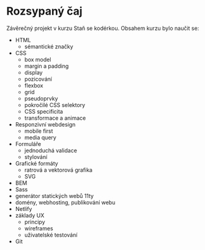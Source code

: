 # Rozsypaný čaj

Závěrečný projekt v kurzu Staň se kodérkou. Obsahem kurzu bylo naučit se:

* HTML
  * sémantické značky
* CSS
  * box model
  * margin a padding
  * display
  * pozicování
  * flexbox
  * grid
  * pseudoprvky
  * pokročilé CSS selektory
  * CSS specificita
  * transformace a animace
* Responzivní webdesign
  * mobile first
  * media query
* Formuláře
  * jednoduchá validace
  * stylování
* Grafické formáty
  * ratrová a vektorová grafika
  * SVG
* BEM
* Sass
* generátor statických webů 11ty
* domény, webhosting, publikování webu
* Netlify
* základy UX
  * principy
  * wireframes
  * uživatelské testování
* Git

